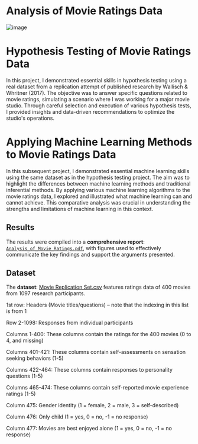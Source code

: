 # Analysis of Movie Ratings Data

![image](https://github.com/marynwangwu/Analysis-of-Movie-Ratings-Data/assets/117786559/79ca83ae-2cd8-4144-aacb-4a30988ebd5d)

# Hypothesis Testing of Movie Ratings Data

In this project, I demonstrated essential skills in hypothesis testing using a real dataset from a replication attempt of published research by Wallisch & Whritner (2017). The objective was to answer specific questions related to movie ratings, simulating a scenario where I was working for a major movie studio. Through careful selection and execution of various hypothesis tests, I provided insights and data-driven recommendations to optimize the studio's operations.

# Applying Machine Learning Methods to Movie Ratings Data

In this subsequent project, I demonstrated essential machine learning skills using the same dataset as in the hypothesis testing project. The aim was to highlight the differences between machine learning methods and traditional inferential methods. By applying various machine learning algorithms to the movie ratings data, I explored and illustrated what machine learning can and cannot achieve. This comparative analysis was crucial in understanding the strengths and limitations of machine learning in this context. 

## Results

The results were compiled into a **comprehensive report**: [`Analysis_of_Movie_Ratings.pdf`](Analysis_of_Movie_Ratings.pdf), with figures used to effectively communicate the key findings and support the arguments presented.

## Dataset

The **dataset**: [Movie Replication Set.csv](movieReplicationSet.csv) features ratings data of 400 movies from 1097 research participants.

1st row: Headers (Movie titles/questions) – note that the indexing in this list is from 1

Row 2-1098: Responses from individual participants

Columns 1-400: These columns contain the ratings for the 400 movies (0 to 4, and missing)

Columns 401-421: These columns contain self-assessments on sensation seeking behaviors (1-5)

Columns 422-464: These columns contain responses to personality questions (1-5)

Columns 465-474: These columns contain self-reported movie experience ratings (1-5)

Column 475: Gender identity (1 = female, 2 = male, 3 = self-described)

Column 476: Only child (1 = yes, 0 = no, -1 = no response)

Column 477: Movies are best enjoyed alone (1 = yes, 0 = no, -1 = no response)

